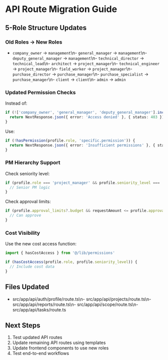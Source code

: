 # API Route Migration Guide

## 5-Role Structure Updates

### Old Roles → New Roles
- `company_owner` → `management`\n- `general_manager` → `management`\n- `deputy_general_manager` → `management`\n- `technical_director` → `technical_lead`\n- `architect` → `project_manager`\n- `technical_engineer` → `project_manager`\n- `field_worker` → `project_manager`\n- `purchase_director` → `purchase_manager`\n- `purchase_specialist` → `purchase_manager`\n- `client` → `client`\n- `admin` → `admin`

### Updated Permission Checks

Instead of:
```typescript
if (!['company_owner', 'general_manager', 'deputy_general_manager'].includes(profile.role)) {
  return NextResponse.json({ error: 'Access denied' }, { status: 403 })
}
```

Use:
```typescript
if (!hasPermission(profile.role, 'specific.permission')) {
  return NextResponse.json({ error: 'Insufficient permissions' }, { status: 403 })
}
```

### PM Hierarchy Support

Check seniority level:
```typescript
if (profile.role === 'project_manager' && profile.seniority_level === 'senior') {
  // Senior PM logic
}
```

Check approval limits:
```typescript
if (profile.approval_limits?.budget && requestAmount <= profile.approval_limits.budget) {
  // Can approve
}
```

### Cost Visibility

Use the new cost access function:
```typescript
import { hasCostAccess } from '@/lib/permissions'

if (hasCostAccess(profile.role, profile.seniority_level)) {
  // Include cost data
}
```

## Files Updated
- src/app/api/auth/profile/route.ts\n- src/app/api/projects/route.ts\n- src/app/api/reports/route.ts\n- src/app/api/scope/route.ts\n- src/app/api/tasks/route.ts

## Next Steps
1. Test updated API routes
2. Update remaining API routes using templates
3. Update frontend components to use new roles
4. Test end-to-end workflows
